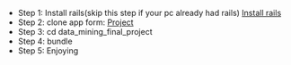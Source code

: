 - Step 1: Install rails(skip this step if your pc already had rails)
  [Install rails](https://gorails.com/setup/ubuntu/16.04)
- Step 2: clone app form: [Project](git@github.com:dthtien/ss4nb.git)
- Step 3: cd data_mining_final_project
- Step 4: bundle
- Step 5: Enjoying